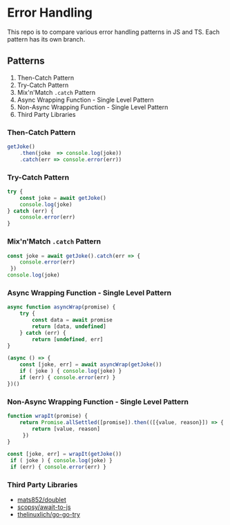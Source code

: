 # Error Handling

This repo is to compare various error handling patterns in JS and TS.
Each pattern has its own branch.

## Patterns

1. Then-Catch Pattern
2. Try-Catch Pattern
3. Mix'n'Match `.catch` Pattern
4. Async Wrapping Function - Single Level Pattern
5. Non-Async Wrapping Function - Single Level Pattern
6. Third Party Libraries

### Then-Catch Pattern

```javascript
getJoke()
    .then(joke  => console.log(joke))
    .catch(err => console.error(err))

```

### Try-Catch Pattern

```javascript
try {
    const joke = await getJoke()
    console.log(joke)
} catch (err) {
    console.error(err)
}

```

### Mix'n'Match `.catch` Pattern

```javascript
const joke = await getJoke().catch(err => { 
    console.error(err)
 })
console.log(joke)
```

### Async Wrapping Function - Single Level Pattern

```javascript
async function asyncWrap(promise) {
    try {
        const data = await promise
        return [data, undefined]
    } catch (err) {
        return [undefined, err]
}

(async () => {
    const [joke, err] = await asyncWrap(getJoke())
    if ( joke ) { console.log(joke) }
    if (err) { console.error(err) }
})()
```

### Non-Async Wrapping Function - Single Level Pattern

```javascript
function wrapIt(promise) {
    return Promise.allSettled([promise]).then(([{value, reason}]) => { 
        return [value, reason]
     })
}

const [joke, err] = wrapIt(getJoke())
 if ( joke ) { console.log(joke) }
 if (err) { console.error(err) }
```

### Third Party Libraries

- [mats852/doublet](https://github.com/mats852/doublet)
- [scopsy/await-to-js](https://github.com/scopsy/await-to-js)
- [thelinuxlich/go-go-try](https://github.com/thelinuxlich/go-go-try)

